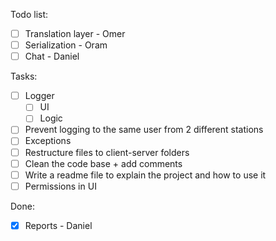 Todo list:
- [ ] Translation layer - Omer
- [ ] Serialization - Oram
- [ ] Chat - Daniel

Tasks:
- [ ] Logger
    - [ ] UI
    - [ ] Logic
- [ ] Prevent logging to the same user from 2 different stations
- [ ] Exceptions
- [ ] Restructure files to client-server folders
- [ ] Clean the code base + add comments
- [ ] Write a readme file to explain the project and how to use it
- [ ] Permissions in UI 

Done:
- [x] Reports - Daniel